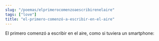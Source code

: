 ```yaml
---
slug: "/poemas/elprimerocomenzoaescribirenelaire"
tags: ["love"]
title: "el-primero-comenzó-a-escribir-en-el-aire"
---
```

El primero comenzó a escribir en el aire, como si tuviera un smartphone: